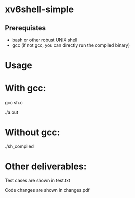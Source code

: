 # xv6shell-simple
## Prerequistes
* bash or other robust UNIX shell
* gcc (if not gcc, you can directly run the compiled binary)

# Usage

With gcc:
==========
gcc sh.c

./a.out

Without gcc:
============
./sh_compiled

Other deliverables:
===================
Test cases are shown in test.txt

Code changes are shown in changes.pdf

